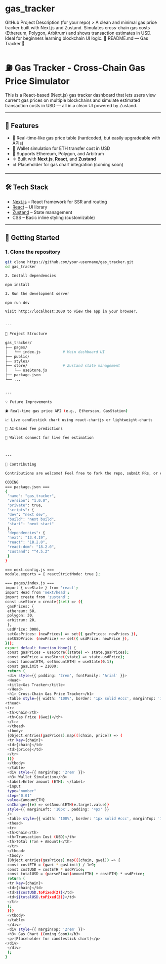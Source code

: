 # gas_tracker
GitHub Project Description (for your repo)  > A clean and minimal gas price tracker built with Next.js and Zustand. Simulates cross-chain gas costs (Ethereum, Polygon, Arbitrum) and shows transaction estimates in USD. Ideal for beginners learning blockchain UI logic.
📘 README.md — Gas Tracker 🚀

# ⛽ Gas Tracker - Cross-Chain Gas Price Simulator

This is a React-based (Next.js) gas tracker dashboard that lets users view current gas prices on multiple blockchains and simulate estimated transaction costs in USD — all in a clean UI powered by Zustand.

---

## 📌 Features

- 🚀 Real-time-like gas price table (hardcoded, but easily upgradeable with APIs)
- 💸 Wallet simulation for ETH transfer cost in USD
- 🔗 Supports Ethereum, Polygon, and Arbitrum
- ⚛ Built with **Next.js**, **React**, and **Zustand**
- 📊 Placeholder for gas chart integration (coming soon)

---

## 🛠 Tech Stack

- [Next.js](https://nextjs.org/) – React framework for SSR and routing
- [React](https://reactjs.org/) – UI library
- [Zustand](https://github.com/pmndrs/zustand) – State management
- CSS – Basic inline styling (customizable)

---

## 🚀 Getting Started

### 1. Clone the repository

```bash
git clone https://github.com/your-username/gas_tracker.git
cd gas_tracker

2. Install dependencies

npm install

3. Run the development server

npm run dev

Visit http://localhost:3000 to view the app in your browser.


---

📂 Project Structure

gas_tracker/
├── pages/
│   └── index.js          # Main dashboard UI
├── public/
├── styles/
├── store/                # Zustand state management
│   └── useStore.js
├── package.json
└── ...


---

💡 Future Improvements

⛽ Real-time gas price API (e.g., Etherscan, GasStation)

📈 Live candlestick chart using react-chartjs or lightweight-charts

🧠 AI-based fee predictions

💼 Wallet connect for live fee estimation



---

🤝 Contributing

Contributions are welcome! Feel free to fork the repo, submit PRs, or open issues

CODING
=== package.json ===
{
 "name": "gas_tracker",
 "version": "1.0.0",
 "private": true,
 "scripts": {
 "dev": "next dev",
 "build": "next build",
 "start": "next start"
 },
 "dependencies": {
 "next": "13.4.19",
 "react": "18.2.0",
 "react-dom": "18.2.0",
 "zustand": "^4.5.2"
 }
}

=== next.config.js ===
module.exports = { reactStrictMode: true };

=== pages/index.js ===
import { useState } from 'react';
import Head from 'next/head';
import create from 'zustand';
const useStore = create((set) => ({
 gasPrices: {
 ethereum: 50,
 polygon: 30,
 arbitrum: 20,
 },
 usdPrice: 3000,
 setGasPrices: (newPrices) => set({ gasPrices: newPrices }),
 setUSDPrice: (newPrice) => set({ usdPrice: newPrice }),
}));
export default function Home() {
 const gasPrices = useStore((state) => state.gasPrices);
 const usdPrice = useStore((state) => state.usdPrice);
 const [amountETH, setAmountETH] = useState(0.1);
 const gasLimit = 21000;
 return (
 <div style={{ padding: '2rem', fontFamily: 'Arial' }}>
 <Head>
 <title>Gas Tracker</title>
 </Head>
 <h1> Cross-Chain Gas Price Tracker</h1>
 <table style={{ width: '100%', border: '1px solid #ccc', marginTop: '1rem' }}>
<thead>
<tr>
 <th>Chain</th>
 <th>Gas Price (Gwei)</th>
 </tr>
 </thead>
 <tbody>
 {Object.entries(gasPrices).map(([chain, price]) => (
 <tr key={chain}>
 <td>{chain}</td>
 <td>{price}</td>
 </tr>
 ))}
 </tbody>
 </table>
 <div style={{ marginTop: '2rem' }}>
 <h3> Wallet Simulation</h3>
 <label>Enter amount (ETH): </label>
 <input
 type="number"
 step="0.01"
 value={amountETH}
 onChange={(e) => setAmountETH(e.target.value)}
 style={{ marginLeft: '10px', padding: '4px' }}
 />
 <table style={{ width: '100%', border: '1px solid #ccc', marginTop: '1rem' }}>
 <thead>
 <tr>
 <th>Chain</th>
 <th>Transaction Cost (USD)</th>
 <th>Total (Txn + Amount)</th>
 </tr>
 </thead>
 <tbody>
 {Object.entries(gasPrices).map(([chain, gwei]) => {
 const costETH = (gwei * gasLimit) / 1e9;
 const costUSD = costETH * usdPrice;
 const totalUSD = (parseFloat(amountETH) + costETH) * usdPrice;
 return (
 <tr key={chain}>
 <td>{chain}</td>
 <td>${costUSD.toFixed(2)}</td>
 <td>${totalUSD.toFixed(2)}</td>
 </tr>
 );
 })}
 </tbody>
 </table>
 </div>
 <div style={{ marginTop: '2rem' }}>
 <h3> Gas Chart (Coming Soon)</h3>
 <p>[Placeholder for candlestick chart]</p>
</div>
 </div>
 );
}